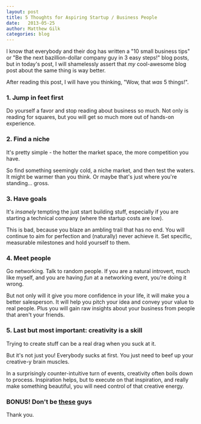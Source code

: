 ```yaml
---
layout: post
title: 5 Thoughts for Aspiring Startup / Business People
date:   2013-05-25
author: Matthew Gilk
categories: blog
---
```


I know that everybody and their dog has written a "10 small business tips" or "Be the next bazillion-dollar company guy in 3 easy steps!" blog posts, but in today's post, I will shamelessly assert that _my_ cool-awesome blog post about the same thing is way better.

After reading this post, I will have you thinking, "Wow, that _was_ 5 things!".

### 1. Jump in feet first

Do yourself a favor and stop reading about business so much. Not only is reading for squares, but you will get so much more out of hands-on experience. 

### 2. Find a niche

It's pretty simple - the hotter the market space, the more competition you have.

So find something seemingly cold, a niche market, and then test the waters. It might be warmer than you think. Or maybe that's just where you're standing… gross.

### 3. Have goals

It's _insanely_ tempting the just start building stuff, especially if you are starting a technical company (where the startup costs are low).

This is bad, because you blaze an ambling trail that has no end. You will continue to aim for perfection and (naturally) never achieve it. Set specific, measurable milestones and hold yourself to them.

### 4. Meet people

Go networking. Talk to random people. If you are a natural introvert, much like myself, and you are having _fun_ at a networking event, you're doing it wrong.

But not only will it give you more confidence in your life, it will make you a better salesperson. It will help you pitch your idea and convey your value to real people. Plus you will gain raw insights about your business from people that aren't your friends.

### 5. Last but most important: creativity is a skill

Trying to create stuff can be a real drag when you suck at it.

But it's not just you! Everybody sucks at first. You just need to beef up your creative-y brain muscles.

In a surprisingly counter-intuitive turn of events, creativity often boils down to process. Inspiration helps, but to execute on that inspiration, and really make something beautiful, you will need control of that creative energy.

### BONUS! Don't be [these](http://www.youtube.com/watch?v=LMmdl4VltD4) guys

Thank you.
